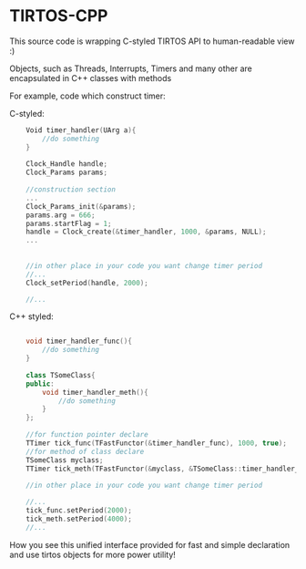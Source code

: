 # TIRTOS-CPP

This source code is wrapping C-styled TIRTOS API to human-readable view :)

Objects, such as Threads, Interrupts, Timers and many other are encapsulated in C++ classes with methods

For example, code which construct timer:

C-styled:
```c
	Void timer_handler(UArg a){
		//do something
	}
	
	Clock_Handle handle;
	Clock_Params params;
	
	//construction section
	...
	Clock_Params_init(&params);
	params.arg = 666;
	params.startFlag = 1;
	handle = Clock_create(&timer_handler, 1000, &params, NULL);
	...
	
	
	//in other place in your code you want change timer period
	//...
	Clock_setPeriod(handle, 2000);

	//...
```
	
	
C++ styled:

```cpp

    void timer_handler_func(){
    	//do something
    }
    	
    class TSomeClass{
    public:
    	void timer_handler_meth(){
    		//do something
    	}
    };
    	
    //for function pointer declare
    TTimer tick_func(TFastFunctor(&timer_handler_func), 1000, true);
    //for method of class declare
    TSomeClass myclass;
    TTimer tick_meth(TFastFunctor(&myclass, &TSomeClass::timer_handler_meth), 1000, true);
    
    //in other place in your code you want change timer period

    //...
    tick_func.setPeriod(2000);
    tick_meth.setPeriod(4000);
    //...
```
	
How you see this unified interface provided for fast and simple declaration and use tirtos objects for more power utility!
	
	
